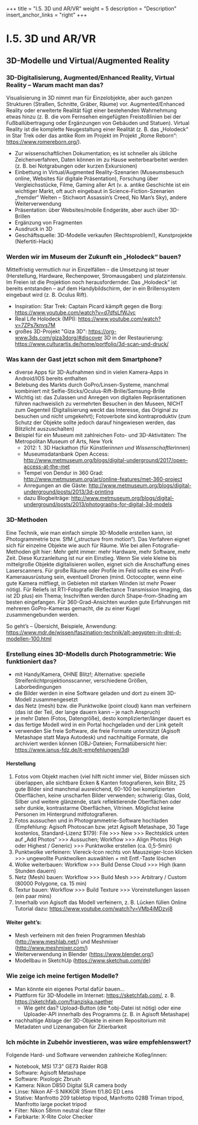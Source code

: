 +++
title = "I.5. 3D und AR/VR"
weight = 5
description = "Description"
insert_anchor_links = "right"
+++

# I.5. 3D und AR/VR

## 3D-Modelle und Virtual/Augmented Reality

### 3D-Digitalisierung, Augmented/Enhanced Reality, Virtual Reality – Warum macht man das?

Visualisierung in 3D nimmt man für Einzelobjekte, aber auch ganzen Strukturen (Straßen, Schnitte, Gräber, Räume) vor. Augmented/Enhanced Reality oder erweiterte Realität fügt einer bestehenden Wahrnehmung etwas hinzu (z. B. die vom Fernsehen eingefügten Freistoßlinien bei der Fußballübertragung oder Ergänzungen von Gebäuden und Statuen). Virtual Reality ist die komplette Neugestaltung einer Realität (z. B. das „Holodeck“ in Star Trek oder das antike Rom im Projekt im Projekt „Rome Reborn“: https://www.romereborn.org/).

* Zur wissenschaftlichen Dokumentation; es ist schneller als übliche Zeichenverfahren, Daten können im zu Hause weiterbearbeitet werden (z. B. bei Notgrabungen oder kurzen Exkursionen)
* Einbettung in Virtual/Augmented Reality-Szenarien (Museumsbesuch online, Websites für digitale Präsentation), Forschung über Vergleichsstücke, Filme, Gaming aller Art (v. a. antike Geschichte ist ein wichtiger Markt, oft auch eingebaut in Science-Fiction-Szenarien „fremder“ Welten – Stichwort Assassin’s Creed, No Man’s Sky), andere Weiterverwendung
* Präsentation: über Websites/mobile Endgeräte, aber auch über 3D-Brillen
* Ergänzung von Fragmenten
* Ausdruck in 3D
* Geschäftsquelle: 3D-Modelle verkaufen (Rechtsproblem!), Kunstprojekte (Nefertiti-Hack)

### Werden wir im Museum der Zukunft ein „Holodeck“ bauen?

Mittelfristig vermutlich nur in Einzelfällen – die Umsetzung ist teuer (Herstellung, Hardware, Rechenpower, Stromausgaben) und platzintensiv. Im Freien ist die Projektion noch herausfordernder. Das „Holodeck“ ist bereits entstanden – auf dem Handybildschirm, der in ein Brillensystem eingebaut wird (z. B. Oculus Rift).
* Inspiration: Star Trek: Captain Picard kämpft gegen die Borg: https://www.youtube.com/watch?v=d7dfsLfWJvc
* Real Life Holodeck (MPI): https://www.youtube.com/watch?v=7ZPs7knvs7M
* großes 3D-Projekt "Giza 3D": https://org-www.3ds.com/giza3dorg/#discover
3D in der Restaurierung: https://www.culturartis.de/home/portfolio/3d-scan-und-druck/

### Was kann der Gast jetzt schon mit dem Smartphone?

* diverse Apps für 3D-Aufnahmen sind in vielen Kamera-Apps in Android/IOS bereits enthalten
* Belebung des Markts durch GoPro/Linsen-Systeme, manchmal kombiniert mit Selfie-Sticks/Oculus-Rift-Brille/Samsung-Brille
* Wichtig ist: das Zulassen und Anregen von digitalen Repräsentationen führen nachweislich zu vermehrten Besuchen in den Museen, NICHT zum Gegenteil (Digitalisierung weckt das Interesse, das Original zu besuchen und nicht umgekehrt); Fotoverbote sind kontraproduktiv (zum Schutz der Objekte sollte jedoch darauf hingewiesen werden, das Blitzlicht auszuschalten)
* Beispiel für ein Museum mit zahlreichen Foto- und 3D-Aktivitäten: The Metropolitan Museum of Arts, New York
    * 2012: 1. 3D Hackathon (für Künstler*innen und Wissenschaftler*innen)
    * Museumsdatanbank Open Access: http://www.metmuseum.org/blogs/digital-underground/2017/open-access-at-the-met
    * Tempel von Dendur in 360 Grad: http://www.metmuseum.org/art/online-features/met-360-project
    * Anregungen an die Gäste: http://www.metmuseum.org/blogs/digital-underground/posts/2013/3d-printing
    * dazu Blogbeiträge: http://www.metmuseum.org/blogs/digital-underground/posts/2013/photographs-for-digital-3d-models

### 3D-Methoden

Eine Technik, wie man einfach simple 3D-Modelle erstellen kann, ist Photogrammetrie bzw. SfM („structure from motion“). Das Verfahren eignet sich für einzelne Objekte wie auch für Räume. Wie bei allen Fotografie-Methoden gilt hier: Mehr geht immer: mehr Hardware, mehr Software, mehr Zeit. Diese Kurzanleitung ist nur ein Einstieg. Wenn Sie viele kleine bis mittelgroße Objekte digitalisieren wollen, eignet sich die Anschaffung eines Laserscanners. Für große Räume oder Profile im Feld sollte es eine Profi-Kameraausrüstung sein, eventuell Dronen (mind. Octocopter, wenn eine gute Kamera mitfliegt, in Gebieten mit starken Winden ist mehr Power nötig). 
Für Reliefs ist RTI-Fotografie (Reflectance Transmission Imaging, das ist 2D plus) ein Thema; Inschriften werden durch Shape-from-Shading am besten eingefangen. Für 360-Grad-Ansichten wurden gute Erfahrungen mit mehreren GoPro-Kameras gemacht, die zu einer Kugel zusammengebunden werden.

So geht’s – Übersicht, Beispiele, Anwendung: https://www.mdr.de/wissen/faszination-technik/alt-aegypten-in-drei-d-modellen-100.html

### Erstellung eines 3D-Modells durch Photogrammetrie: Wie funktioniert das?

* mit Handy/Kamera, OHNE Blitz!; Alternative: spezielle Streifenlichtprojektionsscanner, verschiedene Größen, Laborbedingungen
* die Bilder werden in eine Software geladen und dort zu einem 3D-Modell zusammengesetzt
* das Netz (mesh) bzw. die Punktwolke (point cloud) kann man verfeinern (das ist der Teil, der lange dauern kann – je nach Anspruch)
* je mehr Daten (Fotos, Datengröße), desto komplizierter/länger dauert es
* das fertige Modell wird in ein Portal hochgeladen und der Link geteilt
* verwenden Sie freie Software, die freie Formate unterstützt (Agisoft Metashape statt Maya Autodesk) und nachhaltige Formate, die archiviert werden können (OBJ-Dateien; Formatübersicht hier: https://www.ianus-fdz.de/it-empfehlungen/3d)

#### Herstellung

1. Fotos vom Objekt machen (viel hilft nicht immer viel, Bilder müssen sich überlappen, alle sichtbare Ecken & Kanten fotografieren, kein Blitz, 25 gute Bilder sind manchmal ausreichend, 60-100 bei komplizierten Oberflächen, keine unscharfen Bilder verwenden; schwierig: Glas, Gold, Silber und weitere glänzende, stark reflektierende Oberflächen oder sehr dunkle, kontrastarme Oberflächen, Vitrinen. Möglichst keine Personen im Hintergrund mitfotografieren.
2. Fotos aussuchen und in Photogrammetrie-Software hochladen (Empfehlung: Agisoft Photoscan bzw. jetzt Agisoft Metashape, 30 Tage kostenlos, Standard-Lizenz $179): File >>> New >>> Rechtsklick unten auf „Add Photos“ >>> Aussuchen; Workflow >>> Align Photos (High oder Highest / Generic) >>> Punktwolke erstellen (ca. 0,5-5min)
3. Punktwolke verfeinern: Viereck-Icon rechts von Mauszeiger-Icon klicken >>> ungewollte Punktwolken auswählen + mit Entf.-Taste löschen
4. Wolke weiterbauen: Workflow >>> Build Dense Cloud >>> High (kann Stunden dauern)
5. Netz (Mesh) bauen: Workflow >>> Build Mesh >>> Arbitrary / Custom (80000 Polygone, ca. 15 min)
6. Textur bauen: Workflow >>> Build Texture >>> Voreinstellungen lassen (ein paar mins)
7. Innerhalb von Agisoft das Modell verfeinern, z. B. Lücken füllen
Online Tutorial dazu: https://www.youtube.com/watch?v=VMb4iMDzvj8

#### Weiter geht’s:

* Mesh verfeinern mit den freien Programmen Meshlab (http://www.meshlab.net/) und Meshmixer (http://www.meshmixer.com/)
* Weiterverwendung in Blender (https://www.blender.org/)
* Modellbau in SketchUp (https://www.sketchup.com/de)

### Wie zeige ich meine fertigen Modelle?

* Man könnte ein eigenes Portal dafür bauen… 
* Plattform für 3D-Modelle im Internet: https://sketchfab.com/, z. B. https://sketchfab.com/franziska.naether
    * Wie geht das? Upload-Button (die *.obj-Datei ist nötig) oder eine Uploader-API innerhalb des Programms (z. B. in Agisoft Metashape)
* nachhaltige Ablage der 3D-Objekte in einem Repositorium mit Metadaten und Lizenangaben für Zitierbarkeit

### Ich möchte in Zubehör investieren, was wäre empfehlenswert?

Folgende Hard- und Software verwenden zahlreiche Kolleg/innen:

* Notebook, MSI 17.3" GE73 Raider RGB
* Software: Agisoft Metashape
* Software: Pixologic Zbrush
* Kamera: Nikon D850 Digital SLR camera body
* Linse: Nikon AF-S NIKKOR 35mm f/1.8G ED Lens
* Stative: Manfrotto 209 tabletop tripod, Manfrotto 028B Triman tripod, Manfrotto large pocket tripod
* Filter: Nikon 58mm neutral clear filter 
* Farbkarte: X-Rite Color Checker
